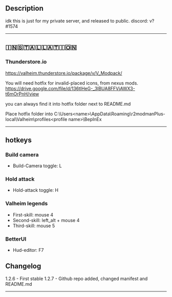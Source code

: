 
## Description
idk this is just for my private server, and released to public.
discord: v?#1574

-----
## 🇮‌🇳‌🇸‌🇹‌🇦‌🇱‌🇱‌🇦‌🇹‌🇮‌🇴🇳‌
### Thunderstore.io
https://valheim.thunderstore.io/package/v/V_Modpack/

You will need hotfix for invalid-placed icons, from nexus mods.
https://drive.google.com/file/d/136tlHeG-_3lBUA8FFVjAWX3-t6mOrPnH/view

you can always find it into hotfix folder next to README.md

Place hotfix folder into 
C:\Users\<name>\AppData\Roaming\r2modmanPlus-local\Valheim\profiles\<profile name>\BepInEx

-----
## hotkeys
### Build camera 
* Build-Camera toggle: L

### Hold attack
* Hold-attack toggle: H

### Valheim legends
* First-skill: mouse 4
* Second-skill: left_alt + mouse 4
* Third-skill: mouse 5

### BetterUI
* Hud-editor: F7

## Changelog

1.2.6 - First stable
1.2.7 - Github repo added, changed manifest and README.md

-----
